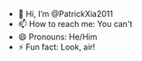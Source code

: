 - 👋 Hi, I’m @PatrickXia2011
- 📫 How to reach me: You can't
- 😄 Pronouns: He/Him
- ⚡ Fun fact: Look, air!

<!---
PatrickXia2011/PatrickXia2011 is a ✨ special ✨ repository because its `README.md` (this file) appears on your GitHub profile.
You can click the Preview link to take a look at your changes.
--->
